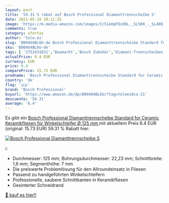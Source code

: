 ```yaml
---
layout: post
title: '59.31 % rabat auf Bosch Professional Diamanttrennscheibe S'
date: 2021-05-18 20:11:25
image: 'https://m.media-amazon.com/images/I/51eHpFOzdDL._SL500_._SL400_.jpg'
comments: true
category: ofertas
author: 'tole.es'
slug: 'B004O4BL6U-de Bosch Professional Diamanttrennscheibe Standard for...'
sku: 'B004O4BL6U-de'
tags: [ '2752431031','Baumarkt','Bosch Zubehör','Diamant-Trennscheiben','Diamanttrennen, -schleifen und- bohren','Diamanttrennscheiben Keramik für Winkelschleifer','Diamanttrennscheiben Standard for Ceramic','Diamanttrennscheiben für Fliesenschneidmaschinen','Diamanttrennscheiben für Winkelschleifer','Elektro- & Handwerkzeuge','Produkte','Sägeblätter','Zubehör für Elektrowerkzeuge','bosch professional', ]
actualPrice: 6.4 EUR
currency: EUR
price: 6.4
comparePrice: 15.73 EUR
prodname: 'Bosch Professional Diamanttrennscheibe Standard for Ceramic Keramikfliesen für Winkelschleifer  Ø 125 mm '
country: 'de'
flag: '🇩🇪'
brand: 'Bosch Professional'
buyurl: 'https://www.amazon.de/dp/B004O4BL6U/?tag=tolees0ca-21'
descuento: '59.31'
average: '6.4'
---
```


Es gibt ein [Bosch Professional Diamanttrennscheibe Standard for Ceramic Keramikfliesen für Winkelschleifer  Ø 125 mm ](https://www.amazon.de/dp/B004O4BL6U/?tag=tolees0ca-21) mit aktuellem Preis 6.4 EUR (original: 15.73 EUR) 59.31 % Rabatt hier:

[![Bosch Professional Diamanttrennscheibe S](https://m.media-amazon.com/images/I/51eHpFOzdDL._SL500_._SL400_.jpg)](https://www.amazon.de/dp/B004O4BL6U/?tag=tolees0ca-21)

ℹ️:

- Durchmesser: 125 mm; Bohrungsdurchmesser: 22,23 mm; Schnittbreite: 1,6 mm; Segmenthöhe: 7 mm
- Die preiswerte Problemlösung für den Allroundeinsatz in Fliesen
- Passend zu handgeführten Winkelschleifern
- Professionelle, saubere Schnittkanten in Keramikfliesen
- Gesinterter Schneidrand

[🛒 kauf es hier!!](https://www.amazon.de/dp/B004O4BL6U/?tag=tolees0ca-21)
